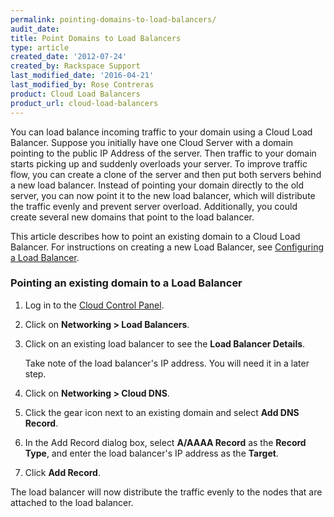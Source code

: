 ```yaml
---
permalink: pointing-domains-to-load-balancers/
audit_date:
title: Point Domains to Load Balancers
type: article
created_date: '2012-07-24'
created_by: Rackspace Support
last_modified_date: '2016-04-21'
last_modified_by: Rose Contreras
product: Cloud Load Balancers
product_url: cloud-load-balancers
---
```


You can load balance incoming traffic to your domain using a Cloud Load
Balancer. Suppose you initially have one Cloud Server with a domain
pointing to the public IP Address of the server. Then traffic to your
domain starts picking up and suddenly overloads your server. To improve
traffic flow, you can create a clone of the server and then put both
servers behind a new load balancer. Instead of pointing your domain
directly to the old server, you can now point it to the new load
balancer, which will distribute the traffic evenly and prevent server
overload. Additionally, you could create several new domains that
point to the load balancer.

This article describes how to point an existing domain to a Cloud Load
Balancer. For instructions on creating a new Load Balancer,
see [Configuring a Load Balancer](/how-to/configure-a-load-balancer).

### Pointing an existing domain to a Load Balancer

1.  Log in to the [Cloud Control Panel](https://mycloud.rackspace.com).
2.  Click on **Networking > Load Balancers**.
3.  Click on an existing load balancer to see the **Load Balancer
    Details**.

    Take note of the load balancer's IP address. You will need it in a later step.

4.  Click on **Networking > Cloud DNS**.
5.  Click the gear icon next to an existing domain and
    select **Add DNS Record**.
6.  In the Add Record dialog box, select **A/AAAA Record** as the **Record
    Type**, and enter the load balancer's IP address as the **Target**.
7.  Click **Add Record**.

The load balancer will now distribute the traffic evenly to the nodes
that are attached to the load balancer.

